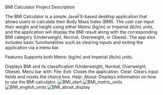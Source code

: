 BMI Calculator
Project Description 

  The BMI Calculator is a simple JavaFX-based desktop application that allows users to calculate their Body Mass Index (BMI).
  The user can input their weight and height using either Metric (kg/m) or Imperial (lb/in) units,
  and the application will display the BMI result along with the corresponding BMI category (Underweight, Normal, Overweight, or Obese). 
  The app also includes basic functionalities such as clearing inputs and exiting the application via a menu bar.

Features
  Supports both Metric (kg/m) and Imperial (lb/in) units.

  Displays BMI and its classification (Underweight, Normal, Overweight, Obese).
Menu bar with:
File:
  Exit: Closes the application.
  Clear: Clears input fields and resets the choice box.
Help:
  About: Displays information on how to use the BMI calculator.
![BMI_start](https://github.com/user-attachments/assets/703ed16e-8ce5-4eb7-a8be-68696b9beb76)
  ![BMI_metric_units](https://github.com/user-attachments/assets/bca744ca-c599-4888-9a50-92db15c33fea)
  ![BMI_english_units](https://github.com/user-attachments/assets/9d1ee13c-72cc-49de-82f0-e06a5d61a05f)
![BMI_about_display](https://github.com/user-attachments/assets/54829585-c07c-4835-a7b7-2e5741fd03f8)






































